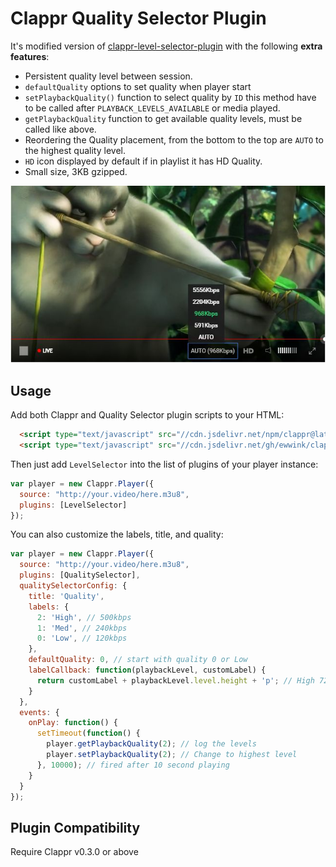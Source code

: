
# Clappr Quality Selector Plugin

It's modified version of [clappr-level-selector-plugin](https://github.com/clappr/clappr-level-selector-plugin) with the following **extra features**:

- Persistent quality level between session.
-  `defaultQuality` options to set quality when player start
-  `setPlaybackQuality()` function to select quality by `ID` this method
   have to be called after `PLAYBACK_LEVELS_AVAILABLE` or media played.
-  `getPlaybackQuality` function to get available quality levels, must
   be called like above. 
- Reordering the Quality placement, from the bottom to the top are `AUTO` to the highest quality level.   
- `HD` icon displayed by default if in playlist it has HD Quality.
- Small size, 3KB gzipped.

<img src="https://raw.githubusercontent.com/ewwink/clappr-quality-selector-plugin/master/clappr-quality-selector.jpg"/>

## Usage

Add both Clappr and Quality Selector plugin scripts to your HTML:

```html
  <script type="text/javascript" src="//cdn.jsdelivr.net/npm/clappr@latest/dist/clappr.min.js"></script>
  <script type="text/javascript" src="//cdn.jsdelivr.net/gh/ewwink/clappr-quality-selector-plugin@latest/quality-selector.js"></script>
```

Then just add `LevelSelector` into the list of plugins of your player instance:

```javascript
var player = new Clappr.Player({
  source: "http://your.video/here.m3u8",
  plugins: [LevelSelector]
});
```

You can also customize the labels, title, and quality:

```javascript
var player = new Clappr.Player({
  source: "http://your.video/here.m3u8",
  plugins: [QualitySelector],
  qualitySelectorConfig: {
    title: 'Quality',
    labels: {
      2: 'High', // 500kbps
      1: 'Med', // 240kbps
      0: 'Low', // 120kbps
    },
    defaultQuality: 0, // start with quality 0 or Low
    labelCallback: function(playbackLevel, customLabel) {
      return customLabel + playbackLevel.level.height + 'p'; // High 720p
    }
  },
  events: {
    onPlay: function() {
      setTimeout(function() {
        player.getPlaybackQuality(2); // log the levels
        player.setPlaybackQuality(2); // Change to highest level
      }, 10000); // fired after 10 second playing
    }
  }
});
```



## Plugin Compatibility

Require Clappr v0.3.0 or above
